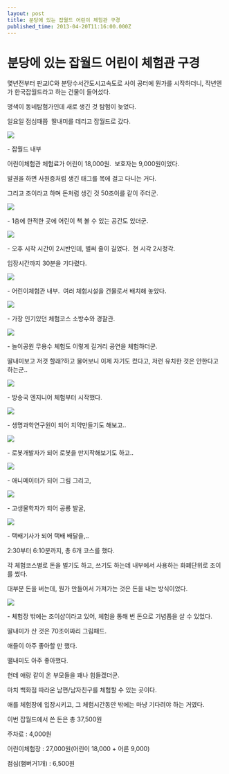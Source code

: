 ```yaml
---
layout: post
title: 분당에 있는 잡월드 어린이 체험관 구경
published_time: 2013-04-20T11:16:00.000Z
---
```


# 분당에 있는 잡월드 어린이 체험관 구경


몇년전부터 판교IC와 분당수서간도시고속도로 사이 공터에 뭔가를 시작하더니, 작년엔가 한국잡월드라고 하는 건물이 들어섰다.

명색이 동네탐험가인데 새로 생긴 것 탐험이 늦었다.

일요일 점심때쯤  딸내미를 데리고 잡월드로 갔다.

![](../pds/201304/20/80/a0109780_5171f5494cf89.jpg)

\- 잡월드 내부

어린이체험관 체험료가 어린이 18,000원.  보호자는 9,000원이었다.

발권을 하면 사원증처럼 생긴 태그를 목에 걸고 다니는 거다.

그리고 조이라고 하며 돈처럼 생긴 것 50조이를 같이 주더군.

![](../pds/201304/20/80/a0109780_5171f548b9d53.jpg)

\- 1층에 한적한 곳에 어린이 책 볼 수 있는 공간도 있더군.

![](../pds/201304/20/80/a0109780_5171f54a8d073.jpg)

\- 오후 시작 시간이 2시반인데, 벌써 줄이 길었다.  현 시각 2시정각.

입장시간까지 30분을 기다렸다.

![](../pds/201304/20/80/a0109780_5171f555b3462.jpg)

\- 어린이체험관 내부.  여러 체험시설을 건물로서 배치해 놓았다.

![](../pds/201304/20/80/a0109780_5171f55fd06c5.jpg)

\- 가장 인기있던 체험코스 소방수와 경찰관.

![](../pds/201304/20/80/a0109780_5171f5571898d.jpg)

\- 놀이공원 무용수 체험도 이렇게 길거리 공연을 체험하더군.

딸내미보고 저것 할래?하고 물어보니 이제 자기도 컸다고, 저런 유치한 것은 안한다고 하는군..

![](../pds/201304/20/80/a0109780_5171f54a4b40e.jpg)

\- 방송국 엔지니어 체험부터 시작했다.

![](../pds/201304/20/80/a0109780_5171f54ac64d9.jpg)

\- 생명과학연구원이 되어 치약만들기도 해보고..

![](../pds/201304/20/80/a0109780_5171f5538efbd.jpg)

\- 로봇개발자가 되어 로봇을 만지작해보기도 하고..

![](../pds/201304/20/80/a0109780_5171f5551d11b.jpg)

\- 애니메이터가 되어 그림 그리고,

![](../pds/201304/20/80/a0109780_5171f5561f07c.jpg)

\- 고생물학자가 되어 공룡 발굴,

![](../pds/201304/20/80/a0109780_5171f55610c54.jpg)

\- 택배기사가 되어 택배 배달을,..

2:30부터 6:10분까지, 총 6개 코스를 했다.

각 체험코스별로 돈을 벌기도 하고, 쓰기도 하는데 내부에서 사용하는 화폐단위로 조이를 썼다.

대부분 돈을 버는데, 뭔가 만들어서 가져가는 것은 돈을 내는 방식이었다.

![](../pds/201304/20/80/a0109780_5171f55f75b09.jpg)

\- 체험장 밖에는 조이샵이라고 있어, 체험을 통해 번 돈으로 기념품을 살 수 있었다.

딸내미가 산 것은 70조이짜리 그림패드.

애들이 아주 좋아할 만 했다.

땔내미도 아주 좋아했다.

헌데 애랑 같이 온 부모들을 꽤나 힘들겠더군.

마치 백화점 따라온 남편/남자친구를 체험할 수 있는 곳이다.

애를 체험장에 입장시키고, 그 체험시간동안 밖에는 마냥 기다려야 하는 거였다.

이번 잡월드에서 쓴 돈은 총 37,500원

주차료 : 4,000원

어린이체험장 : 27,000원(어린이 18,000 + 어른 9,000)

점심(햄버거1개) : 6,500원

